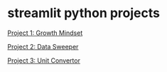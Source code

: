 # streamlit python projects

[Project 1: Growth Mindset](https://growth-mindset-srk.streamlit.app/)

[Project 2: Data Sweeper](https://data-sweeper-srk.streamlit.app/)

[Project 3: Unit Convertor](https://unit-convertor-srk.streamlit.app/)
